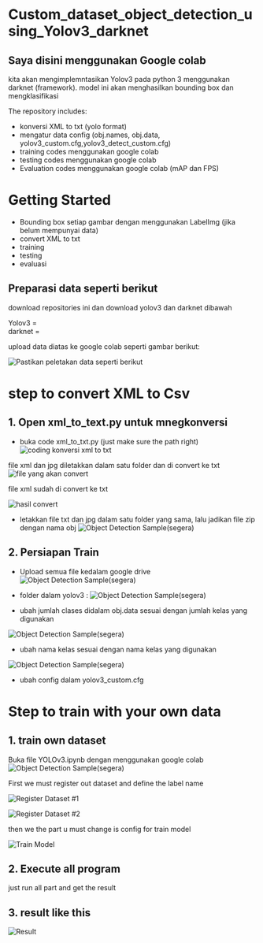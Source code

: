 # Custom_dataset_object_detection_using_Yolov3_darknet


## Saya disini menggunakan Google colab

kita akan mengimplemntasikan Yolov3 pada python 3 menggunakan darknet (framework). model ini akan menghasilkan bounding box dan mengklasifikasi 


The repository includes:
* konversi XML to txt (yolo format)
* mengatur data config (obj.names, obj.data, yolov3_custom.cfg,yolov3_detect_custom.cfg)
* training codes menggunakan google colab
* testing codes menggunakan google colab
* Evaluation codes menggunakan google colab (mAP dan FPS)



# Getting Started
* Bounding box setiap gambar dengan menggunakan LabelImg (jika belum mempunyai data)
* convert XML to txt
* training 
* testing
* evaluasi

## Preparasi data seperti berikut

download repositories ini dan download yolov3 dan darknet dibawah

Yolov3  =  
darknet =  

upload data diatas ke google colab seperti gambar berikut:

![Pastikan peletakan data seperti berikut ](assets/6.png)


# step to convert XML to Csv 

## 1. Open xml_to_text.py untuk mnegkonversi
* buka code xml_to_txt.py (just make sure the path right)
![coding konversi xml to txt](assets/2.png)

file xml dan jpg diletakkan dalam satu folder dan di convert ke txt
![file yang akan convert](assets/4.png)

file xml sudah di convert ke txt 

![hasil convert](assets/1.png)


* letakkan file txt dan jpg dalam satu folder yang sama, lalu jadikan file zip dengan nama obj
![Object Detection Sample(segera)](assets/7.png)


## 2. Persiapan Train
* Upload semua file kedalam google drive
![Object Detection Sample(segera)](assets/6.png)

* folder dalam yolov3 :
![Object Detection Sample(segera)](assets/5.png)

* ubah jumlah clases didalam obj.data sesuai dengan jumlah kelas yang digunakan

![Object Detection Sample(segera)](assets/9.png)

* ubah nama kelas sesuai dengan nama kelas yang digunakan

![Object Detection Sample(segera)](assets/10.png)

* ubah config dalam yolov3_custom.cfg





# Step to train  with your own data

## 1. train own dataset
Buka file YOLOv3.ipynb dengan menggunakan google colab
![Object Detection Sample(segera)](assets/13.png)



First we must register out dataset and define the label name

![Register Dataset #1](assets/3.PNG)

![Register Dataset #2](assets/4.PNG)

then we the part u must change is config for train model

![Train Model](assets/5.PNG)

## 2. Execute all program 
just run all part and get the result

## 3. result like this

![Result ](assets/6.PNG)



